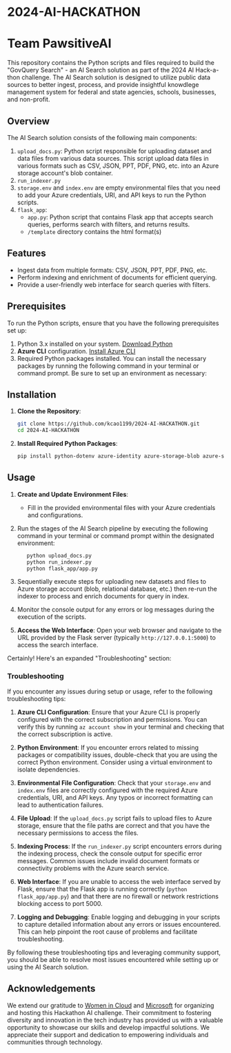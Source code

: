 # 2024-AI-HACKATHON
# Team PawsitiveAI

This repository contains the Python scripts and files required to build the "GovQuery Search" - an AI Search solution as part of the 2024 AI Hack-a-thon challenge. The AI Search solution is designed to utilize public data sources to better ingest, process, and provide insightful knowdlege management system for federal and state agencies, schools, businesses, and non-profit. 

## Overview

The AI Search solution consists of the following main components:

1. `upload_docs.py`: Python script responsible for uploading dataset and data files from various data sources. This script upload data files in various formats such as CSV, JSON, PPT, PDF, PNG, etc. into an Azure storage account's blob container.
2. `run_indexer.py`
3. `storage.env` and `index.env` are empty environmental files that you need to add your Azure credentials, URI, and API keys to run the Python scripts.
4. `flask_app`:
   * `app.py`: Python script that contains Flask app that accepts search queries, performs search with filters, and returns results.
   * `/template` directory contains the html format(s)
## Features
* Ingest data from multiple formats: CSV, JSON, PPT, PDF, PNG, etc.
* Perform indexing and enrichment of documents for efficient querying.
* Provide a user-friendly web interface for search queries with filters.

## Prerequisites

To run the Python scripts, ensure that you have the following prerequisites set up:

1. Python 3.x installed on your system. [Download Python](https://www.python.org/downloads/)
2. **Azure CLI** configuration. [Install Azure CLI](https://learn.microsoft.com/en-us/cli/azure/install-azure-cli-macos)
3. Required Python packages installed. You can install the necessary packages by running the following command in your terminal or command prompt. Be sure to set up an environment as necessary:

## Installation

1. **Clone the Repository**:
    ```bash
    git clone https://github.com/kcao1199/2024-AI-HACKATHON.git
    cd 2024-AI-HACKATHON
    ```

2. **Install Required Python Packages**:
    ```bash
    pip install python-dotenv azure-identity azure-storage-blob azure-search-documents flask
    ```

## Usage
  
1. **Create and Update Environment Files**:
   - Fill in the provided environmental files with your Azure credentials and configurations.
     
2. Run the stages of the AI Search pipeline by executing the following command in your terminal or command prompt within the designated environment:
    ```bash
       python upload_docs.py
       python run_indexer.py
       python flask_app/app.py
    ```
   
3. Sequentially execute steps for uploading new datasets and files to Azure storage account (blob, relational database, etc.) then re-run the indexer to process and enrich documents for query in index. 
4. Monitor the console output for any errors or log messages during the execution of the scripts. 
5. **Access the Web Interface**:
    Open your web browser and navigate to the URL provided by the Flask server (typically `http://127.0.0.1:5000`) to access the search interface.

Certainly! Here's an expanded "Troubleshooting" section:

### Troubleshooting

If you encounter any issues during setup or usage, refer to the following troubleshooting tips:

1. **Azure CLI Configuration**: Ensure that your Azure CLI is properly configured with the correct subscription and permissions. You can verify this by running `az account show` in your terminal and checking that the correct subscription is active.

2. **Python Environment**: If you encounter errors related to missing packages or compatibility issues, double-check that you are using the correct Python environment. Consider using a virtual environment to isolate dependencies.

3. **Environmental File Configuration**: Check that your `storage.env` and `index.env` files are correctly configured with the required Azure credentials, URI, and API keys. Any typos or incorrect formatting can lead to authentication failures.

4. **File Upload**: If the `upload_docs.py` script fails to upload files to Azure storage, ensure that the file paths are correct and that you have the necessary permissions to access the files.

5. **Indexing Process**: If the `run_indexer.py` script encounters errors during the indexing process, check the console output for specific error messages. Common issues include invalid document formats or connectivity problems with the Azure search service.

6. **Web Interface**: If you are unable to access the web interface served by Flask, ensure that the Flask app is running correctly (`python flask_app/app.py`) and that there are no firewall or network restrictions blocking access to port 5000.

7. **Logging and Debugging**: Enable logging and debugging in your scripts to capture detailed information about any errors or issues encountered. This can help pinpoint the root cause of problems and facilitate troubleshooting.

By following these troubleshooting tips and leveraging community support, you should be able to resolve most issues encountered while setting up or using the AI Search solution.
## Acknowledgements

We extend our gratitude to [Women in Cloud](https://www.womenincloud.com/) and [Microsoft](https://www.microsoft.com) for organizing and hosting this Hackathon AI challenge. Their commitment to fostering diversity and innovation in the tech industry has provided us with a valuable opportunity to showcase our skills and develop impactful solutions. We appreciate their support and dedication to empowering individuals and communities through technology.
